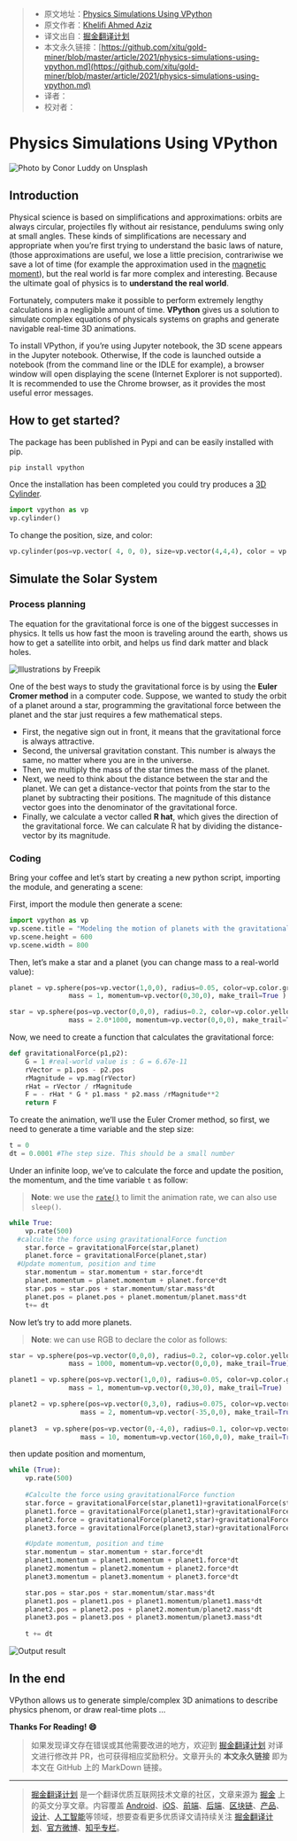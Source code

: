 > * 原文地址：[Physics Simulations Using VPython](https://levelup.gitconnected.com/physics-simulations-using-vpython-a3d6ee69d121)
> * 原文作者：[Khelifi Ahmed Aziz](https://medium.com/@ahmedazizkhelifi)
> * 译文出自：[掘金翻译计划](https://github.com/xitu/gold-miner)
> * 本文永久链接：[https://github.com/xitu/gold-miner/blob/master/article/2021/physics-simulations-using-vpython.md](https://github.com/xitu/gold-miner/blob/master/article/2021/physics-simulations-using-vpython.md)
> * 译者：
> * 校对者：

# Physics Simulations Using VPython

![Photo by [Conor Luddy](https://unsplash.com/@opticonor?utm_source=medium&utm_medium=referral) on [Unsplash](https://unsplash.com?utm_source=medium&utm_medium=referral)](https://cdn-images-1.medium.com/max/10368/0*Fk0d8lVdHBnEvOLa)

## Introduction

Physical science is based on simplifications and approximations: orbits are always circular, projectiles fly without air resistance, pendulums swing only at small angles. These kinds of simplifications are necessary and appropriate when you’re first trying to understand the basic laws of nature, (those approximations are useful, we lose a little precision, contrariwise we save a lot of time (for example the approximation used in the [magnetic moment](https://en.wikipedia.org/wiki/Magnetic_dipole_moment)), but the real world is far more complex and interesting. Because the ultimate goal of physics is to **understand the real world**.

Fortunately, computers make it possible to perform extremely lengthy calculations in a negligible amount of time. **VPython** gives us a solution to simulate complex equations of physicals systems on graphs and generate navigable real-time 3D animations.

To install VPython, if you’re using Jupyter notebook, the 3D scene appears in the Jupyter notebook. Otherwise, If the code is launched outside a notebook (from the command line or the IDLE for example), a browser window will open displaying the scene (Internet Explorer is not supported). It is recommended to use the Chrome browser, as it provides the most useful error messages.

## How to get started?

The package has been published in Pypi and can be easily installed with pip.

```bash
pip install vpython
```

Once the installation has been completed you could try produces a [3D Cylinder](https://www.glowscript.org/docs/VPythonDocs/cylinder.html).

```Python
import vpython as vp
vp.cylinder()
```

To change the position, size, and color:

```Python
vp.cylinder(pos=vp.vector( 4, 0, 0), size=vp.vector(4,4,4), color = vp.color.red)
```

## Simulate the Solar System

### Process planning

The equation for the gravitational force is one of the biggest successes in physics. It tells us how fast the moon is traveling around the earth, shows us how to get a satellite into orbit, and helps us find dark matter and black holes.

![Illustrations by [Freepik](http://www.freepik.com)](https://cdn-images-1.medium.com/max/2000/1*1CzQmLm9fgP-5TSCiHL0Mw.png)

One of the best ways to study the gravitational force is by using the **Euler Cromer method** in a computer code. Suppose, we wanted to study the orbit of a planet around a star, programming the gravitational force between the planet and the star just requires a few mathematical steps.

* First, the negative sign out in front, it means that the gravitational force is always attractive.
* Second, the universal gravitation constant. This number is always the same, no matter where you are in the universe.
* Then, we multiply the mass of the star times the mass of the planet.
* Next, we need to think about the distance between the star and the planet. We can get a distance-vector that points from the star to the planet by subtracting their positions. The magnitude of this distance vector goes into the denominator of the gravitational force.
* Finally, we calculate a vector called **R hat**, which gives the direction of the gravitational force. We can calculate R hat by dividing the distance-vector by its magnitude.

### Coding

Bring your coffee and let’s start by creating a new python script, importing the module, and generating a scene:

First, import the module then generate a scene:

```Python
import vpython as vp
vp.scene.title = "Modeling the motion of planets with the gravitational force"
vp.scene.height = 600
vp.scene.width = 800
```

Then, let’s make a star and a planet (you can change mass to a real-world value):

```Python
planet = vp.sphere(pos=vp.vector(1,0,0), radius=0.05, color=vp.color.green,
               mass = 1, momentum=vp.vector(0,30,0), make_trail=True )

star = vp.sphere(pos=vp.vector(0,0,0), radius=0.2, color=vp.color.yellow,
               mass = 2.0*1000, momentum=vp.vector(0,0,0), make_trail=True)
```

Now, we need to create a function that calculates the gravitational force:

```Python
def gravitationalForce(p1,p2):
	G = 1 #real-world value is : G = 6.67e-11
	rVector = p1.pos - p2.pos
	rMagnitude = vp.mag(rVector)
	rHat = rVector / rMagnitude
	F = - rHat * G * p1.mass * p2.mass /rMagnitude**2
	return F
```

To create the animation, we’ll use the Euler Cromer method, so first, we need to generate a time variable and the step size:

```Python
t = 0
dt = 0.0001 #The step size. This should be a small number
```

Under an infinite loop, we’ve to calculate the force and update the position, the momentum, and the time variable `t` as follow:

> **Note**: we use the [`rate()`](https://python.developpez.com/cours/vpython/webdoc/visual/rate.php) to limit the animation rate, we can also use `sleep()`.

```Python
while True:
	vp.rate(500)
  #calculte the force using gravitationalForce function
	star.force = gravitationalForce(star,planet)
	planet.force = gravitationalForce(planet,star)
  #Update momentum, position and time
	star.momentum = star.momentum + star.force*dt
	planet.momentum = planet.momentum + planet.force*dt
	star.pos = star.pos + star.momentum/star.mass*dt
	planet.pos = planet.pos + planet.momentum/planet.mass*dt
	t+= dt
```

Now let’s try to add more planets.

> **Note**: we can use RGB to declare the color as follows:

```Python
star = vp.sphere(pos=vp.vector(0,0,0), radius=0.2, color=vp.color.yellow,
               mass = 1000, momentum=vp.vector(0,0,0), make_trail=True)

planet1 = vp.sphere(pos=vp.vector(1,0,0), radius=0.05, color=vp.color.green,
               mass = 1, momentum=vp.vector(0,30,0), make_trail=True)

planet2 = vp.sphere(pos=vp.vector(0,3,0), radius=0.075, color=vp.vector(0.0,0.82,0.33),#RGB color
                  mass = 2, momentum=vp.vector(-35,0,0), make_trail=True)
                  
planet3  = vp.sphere(pos=vp.vector(0,-4,0), radius=0.1, color=vp.vector(0.58,0.153,0.68),
                  mass = 10, momentum=vp.vector(160,0,0), make_trail=True)
```

then update position and momentum,

```Python
while (True):
    vp.rate(500)
    
 	#Calculte the force using gravitationalForce function
    star.force = gravitationalForce(star,planet1)+gravitationalForce(star,planet2)+gravitationalForce(star,planet3)
    planet1.force = gravitationalForce(planet1,star)+gravitationalForce(planet1,planet2)+gravitationalForce(planet1,planet3)
    planet2.force = gravitationalForce(planet2,star)+gravitationalForce(planet2,planet1)+gravitationalForce(planet2,planet3)
    planet3.force = gravitationalForce(planet3,star)+gravitationalForce(planet3,planet1)+gravitationalForce(planet3,planet2)

    #Update momentum, position and time
    star.momentum = star.momentum + star.force*dt
    planet1.momentum = planet1.momentum + planet1.force*dt
    planet2.momentum = planet2.momentum + planet2.force*dt
    planet3.momentum = planet3.momentum + planet3.force*dt

    star.pos = star.pos + star.momentum/star.mass*dt
    planet1.pos = planet1.pos + planet1.momentum/planet1.mass*dt
    planet2.pos = planet2.pos + planet2.momentum/planet2.mass*dt
    planet3.pos = planet3.pos + planet3.momentum/planet3.mass*dt
    
    t += dt
```

![Output result](https://cdn-images-1.medium.com/max/2000/1*IumWizGbiMgBzSrbBfeKQA.png)

## In the end

VPython allows us to generate simple/complex 3D animations to describe physics phenom, or draw real-time plots …

**Thanks For Reading! 😄**

> 如果发现译文存在错误或其他需要改进的地方，欢迎到 [掘金翻译计划](https://github.com/xitu/gold-miner) 对译文进行修改并 PR，也可获得相应奖励积分。文章开头的 **本文永久链接** 即为本文在 GitHub 上的 MarkDown 链接。

---

> [掘金翻译计划](https://github.com/xitu/gold-miner) 是一个翻译优质互联网技术文章的社区，文章来源为 [掘金](https://juejin.im) 上的英文分享文章。内容覆盖 [Android](https://github.com/xitu/gold-miner#android)、[iOS](https://github.com/xitu/gold-miner#ios)、[前端](https://github.com/xitu/gold-miner#前端)、[后端](https://github.com/xitu/gold-miner#后端)、[区块链](https://github.com/xitu/gold-miner#区块链)、[产品](https://github.com/xitu/gold-miner#产品)、[设计](https://github.com/xitu/gold-miner#设计)、[人工智能](https://github.com/xitu/gold-miner#人工智能)等领域，想要查看更多优质译文请持续关注 [掘金翻译计划](https://github.com/xitu/gold-miner)、[官方微博](http://weibo.com/juejinfanyi)、[知乎专栏](https://zhuanlan.zhihu.com/juejinfanyi)。
